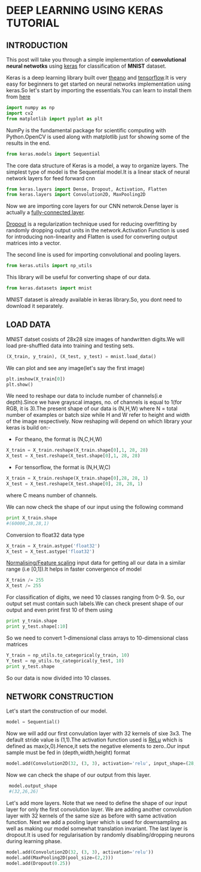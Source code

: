 # DEEP LEARNING USING KERAS TUTORIAL

## INTRODUCTION
This post will take you through a simple implementation of **convolutional neural netwotks** using [keras](https://keras.io/) for classification of **MNIST** dataset.

Keras is a deep learning library built over [theano](deeplearning.net/software/theano/) and [tensorflow](https://www.tensorflow.org/).It is very easy for beginners to get started on neural networks implementation using keras.So let's start by importing the essentials.You can learn to install them from [here](installation)
```python
import numpy as np
import cv2
from matplotlib import pyplot as plt 
```
NumPy is the fundamental package for scientific computing with Python.OpenCV is used along with matplotlib just for showing some of the results in the end.
```python
from keras.models import Sequential 
```
The core data structure of Keras is a model, a way to organize layers. The simplest type of model is the Sequential model.It is a linear stack of neural network layers for feed forward cnn
```python
from keras.layers import Dense, Dropout, Activation, Flatten  
from keras.layers import Convolution2D, MaxPooling2D
```
Now we are importing core layers for our CNN netwrok.Dense layer is actually a [fully-connected layer](http://cs231n.github.io/convolutional-networks/#fc).

[Dropout](https://en.wikipedia.org/wiki/Dropout_(neural_networks)) is a regularization technique used for reducing overfitting by randomly dropping output units in the network.Activation Function is used for introducing
non-linearity and Flatten is used for converting output matrices into a vector.

The second line is used for importing convolutional and pooling layers.
```python
from keras.utils import np_utils
```
This library will be useful for converting shape of our data.
```python
from keras.datasets import mnist
```
MNIST dataset is already available in keras library.So, you dont need to download it separately.
## LOAD DATA
MNIST datset cosists of 28x28 size images of handwritten digits.We will load pre-shuffled data into training  and testing  sets.
```python
(X_train, y_train), (X_test, y_test) = mnist.load_data() 
```
We can plot and see any image(let's say the first image)
```python
plt.imshow(X_train[0])
plt.show()
```
We need to reshape our data to include number of channels(i.e depth).Since we have grayscal images, no. of channels is equal to 1(for RGB, it is 3).The present shape of our data is (N,H,W) where N = total number of examples or batch size while H and W refer to height and width of the image respectively. Now reshaping will depend on which library your keras is build on:-

- For theano, the format is (N,C,H,W)
```python
X_train = X_train.reshape(X_train.shape[0],1, 28, 28) 
X_test = X_test.reshape(X_test.shape[0],1, 28, 28)
```
- For tensorflow, the format is (N,H,W,C)
```python
X_train = X_train.reshape(X_train.shape[0],28, 28, 1) 
X_test = X_test.reshape(X_test.shape[0], 28, 28, 1)
```
where C means number of channels.

We can now check the shape of our input using the following command
```python
print X_train.shape 
#(60000,28,28,1)
```
Conversion to float32 data type
```python
X_train = X_train.astype('float32')
X_test = X_test.astype('float32')
```
[Normalising/Feature scaling](https://www.coursera.org/learn/machine-learning/lecture/xx3Da/gradient-descent-in-practice-i-feature-scaling) input data for getting all our data in a similar range (i.e [0,1]).It helps in faster convergence of model
```python
X_train /= 255
X_test /= 255
```
For classification of digits, we need 10 classes ranging from 0-9. So, our output set must contain such labels.We can check present shape of our output and even print first 10 of them using 
```python
print y_train.shape
print y_test.shape[:10] 
```
So we need to convert 1-dimensional class arrays to 10-dimensional class matrices
```python
Y_train = np_utils.to_categorical(y_train, 10) 
Y_test = np_utils.to_categorical(y_test, 10)
print y_test.shape
```
So our data is now divided into 10 classes.
## NETWORK CONSTRUCTION
Let's start the construction of our model.
```python
model = Sequential()
```
Now we will add our first convulation layer with 32 kernels of sixe 3x3. The default stride value is (1,1).The activation function used is [ReLu](http://cs231n.github.io/neural-networks-1/#actfun) which is defined as max(x,0).Hence,it sets the negative elements to zero..Our input sample must be fed in (depth,width,height) format
```python
model.add(Convolution2D(32, (3, 3), activation='relu', input_shape=(28,28,1)))
```
Now we can check the shape of our output from this layer.
```python
 model.output_shape
 #(32,26,26)
 ```
Let's add more layers. Note that we need to define the shape of our input layer for only the first convolution layer.
We are adding another convolution layer with 32 kernels of the same size as before with same activation function.
Next we add a pooling layer which is used for downsampling as well as making our model somewhat translation invariant.
The last layer is dropout.It is used for regularisation by randomly disabling/dropping neurons during learning phase.

```python 
model.add(Convolution2D(32, (3, 3), activation='relu'))
model.add(MaxPooling2D(pool_size=(2,2)))
model.add(Dropout(0.25))
```
